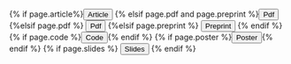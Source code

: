 {% if page.article%}<button class="btn--research" onclick="window.open('{{ page.article}}', '_blank');">Article</button> {% elsif page.pdf and page.preprint %}<button class="btn--research" onclick="window.open('{{ page.pdf}}', '_blank');">Pdf</button> {%elsif page.pdf %} <button class="btn--research" onclick="window.open('{{ page.pdf}}', '_blank');">Pdf</button> {%elsif page.preprint %} <button class="btn--research" onclick="window.open('{{ page.preprint}}', '_blank');">Preprint</button> {% endif %} {% if page.code %}<button class="btn--research" onclick="window.open('{{ page.code}}', '_blank');">Code</button>{% endif %} {% if page.poster %}<button class="btn--research" onclick="window.open('{{ page.poster}}', '_blank');">Poster</button>{% endif %} {% if page.slides %} <button class="btn--research" onclick="window.open('{{ page.slides }}', '_blank');">Slides</button> {% endif %}
